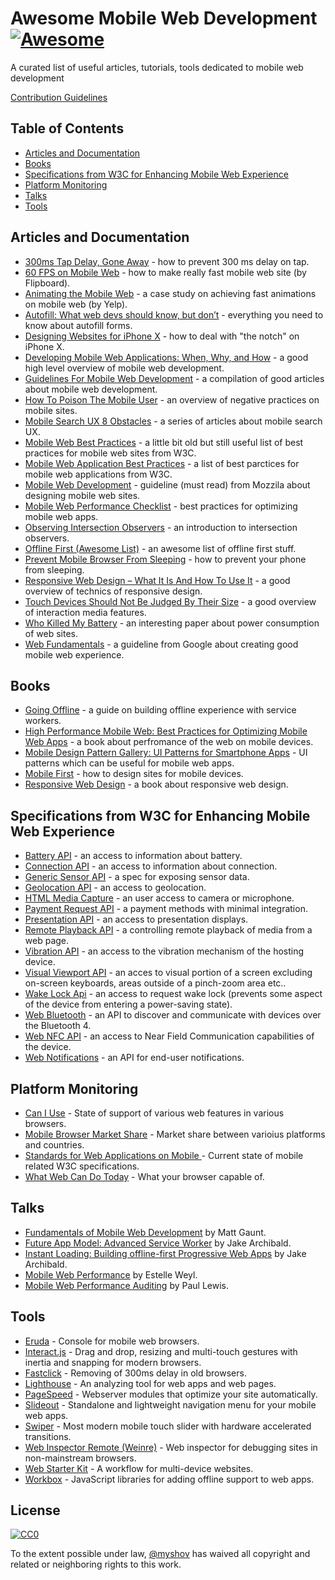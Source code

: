 # Awesome Mobile Web Development [![Awesome](https://awesome.re/badge.svg)](https://awesome.re)

A curated list of useful articles, tutorials, tools dedicated to mobile web development

<a href="https://github.com/myshov/awesome-mobile-web-development/blob/master/CONTRIBUTION.md">Contribution Guidelines</a>


## Table of Contents

- [Articles and Documentation](#articles-and-documentation)
- [Books](#books)
- [Specifications from W3C for Enhancing Mobile Web Experience](#specifications-from-w3c-for-enhancing-mobile-web-experience)
- [Platform Monitoring](#platform-monitoring)
- [Talks](#talks)
- [Tools](#tools)


## Articles and Documentation

- [300ms Tap Delay, Gone Away](https://developers.google.com/web/updates/2013/12/300ms-tap-delay-gone-away) - how to prevent 300 ms delay on tap.
- [60 FPS on Mobile Web](http://engineering.flipboard.com/2015/02/mobile-web) - how to make really fast mobile web site (by Flipboard).
- [Animating the Mobile Web](https://engineeringblog.yelp.com/2015/01/animating-the-mobile-web.html) - a case study on achieving fast animations on mobile web (by Yelp).
- [Autofill: What web devs should know, but don’t](https://cloudfour.com/thinks/autofill-what-web-devs-should-know-but-dont/) - everything you need to know about autofill forms.
- [Designing Websites for iPhone X](https://webkit.org/blog/7929/designing-websites-for-iphone-x/) - how to deal with "the notch" on iPhone X.
- [Developing Mobile Web Applications: When, Why, and How](https://www.toptal.com/android/developing-mobile-web-apps-when-why-and-how) - a good high level overview of mobile web development.
- [Guidelines For Mobile Web Development](https://www.smashingmagazine.com/guidelines-for-mobile-web-development/) - a compilation of good articles about mobile web development.
- [How To Poison The Mobile User](https://www.smashingmagazine.com/2016/10/how-to-poison-the-mobile-user/) - an overview of negative practices on mobile sites.
- [Mobile Search UX 8 Obstacles](https://blog.algolia.com/mobile-search-ux-8-obstacles/) - a series of articles about mobile search UX.
- [Mobile Web Best Practices](https://www.w3.org/TR/mobile-bp/) - a little bit old but still useful list of best practices for mobile web sites from W3C.
- [Mobile Web Application Best Practices](https://www.w3.org/TR/mwabp/) - a list of best parctices for mobile web applications from W3C.
- [Mobile Web Development](https://developer.mozilla.org/en-US/docs/Web/Guide/Mobile) - guideline (must read) from Mozzila about designing mobile web sites.
- [Mobile Web Performance Checklist](https://www.oreilly.com/ideas/mobile-web-performance-checklist) - best practices for optimizing mobile web apps.
- [Observing Intersection Observers](https://davidwalsh.name/intersection-observers) - an introduction to intersection observers.
- [Offline First (Awesome List)](https://github.com/pazguille/offline-first) - an awesome list of offline first stuff.
- [Prevent Mobile Browser From Sleeping](https://davidwalsh.name/wake-lock-shim) - how to prevent your phone from sleeping.
- [Responsive Web Design – What It Is And How To Use It](https://www.smashingmagazine.com/2011/01/guidelines-for-responsive-web-design/) - a good overview of technics of responsive design.
- [Touch Devices Should Not Be Judged By Their Size](https://css-tricks.com/touch-devices-not-judged-size/) - a good overview of interaction media features.
- [Who Killed My Battery](https://mobisocial.stanford.edu/papers/boneh-www2012.pdf) - an interesting paper about power consumption of web sites.
- [Web Fundamentals](https://developers.google.com/web/fundamentals/) - a guideline from Google about creating good mobile web experience.


## Books

- [Going Offline](https://abookapart.com/products/going-offline) - a guide on building offline experience with service workers.
- [High Performance Mobile Web: Best Practices for Optimizing Mobile Web Apps](https://www.amazon.com/High-Performance-Mobile-Web-Optimizing/dp/1491912553) - a book about perfromance of the web on mobile devices.
- [Mobile Design Pattern Gallery: UI Patterns for Smartphone Apps](https://www.amazon.com/Mobile-Design-Pattern-Gallery-Smartphone/dp/1449363636) - UI patterns which can be useful for mobile web apps.
- [Mobile First](https://abookapart.com/products/mobile-first) - how to design sites for mobile devices.
- [Responsive Web Design](https://abookapart.com/products/responsive-web-design) - a book about responsive web design.


## Specifications from W3C for Enhancing Mobile Web Experience

- [Battery API](https://www.w3.org/TR/battery-status/) - an access to information about battery.
- [Connection API](http://wicg.github.io/netinfo/) - an access to information about connection.
- [Generic Sensor API](https://www.w3.org/TR/generic-sensor/) - a spec for exposing sensor data.
- [Geolocation API](https://www.w3.org/TR/geolocation-API/) - an access to geolocation.
- [HTML Media Capture](https://www.w3.org/TR/html-media-capture/) - an user access to camera or microphone.
- [Payment Request API](https://www.w3.org/TR/payment-request/) - a payment methods with minimal integration.
- [Presentation API](https://www.w3.org/TR/presentation-api/) - an access to presentation displays.
- [Remote Playback API](https://www.w3.org/TR/remote-playback/) - a controlling remote playback of media from a web page.
- [Vibration API](https://www.w3.org/TR/vibration/) - an access to the vibration mechanism of the hosting device.
- [Visual Viewport API](https://wicg.github.io/visual-viewport/) - an acces to visual portion of a screen excluding on-screen keyboards, areas outside of a pinch-zoom area etc..
- [Wake Lock Api](https://www.w3.org/TR/wake-lock/) - an access to request wake lock (prevents some aspect of the device from entering a power-saving state).
- [Web Bluetooth](https://webbluetoothcg.github.io/web-bluetooth/) - an API to discover and communicate with devices over the Bluetooth 4.
- [Web NFC API](https://w3c.github.io/web-nfc/) - an access to Near Field Communication capabilities of the device.
- [Web Notifications](https://www.w3.org/TR/notifications/) - an API for end-user notifications.


## Platform Monitoring

- [Can I Use](https://caniuse.com/) - State of support of various web features in various browsers.
- [Mobile Browser Market Share](http://gs.statcounter.com/browser-market-share/mobile/) - Market share between varioius platforms and countries.
- [Standards for Web Applications on Mobile ](https://www.w3.org/Mobile/mobile-web-app-state) - Current state of mobile related W3C specifications.
- [What Web Can Do Today](https://whatwebcando.today) - What your browser capable of.


## Talks

- [Fundamentals of Mobile Web Development](https://www.youtube.com/watch?v=z6dg_V22wV0) by Matt Gaunt.
- [Future App Model: Advanced Service Worker](https://www.youtube.com/watch?v=J2dOTKBoTL4) by Jake Archibald.
- [Instant Loading: Building offline-first Progressive Web Apps](https://www.youtube.com/watch?v=cmGr0RszHc8) by Jake Archibald.
- [Mobile Web Performance](https://www.youtube.com/watch?v=AfVL4Uk_UAk) by Estelle Weyl.
- [Mobile Web Performance Auditing](https://www.youtube.com/watch?v=WrA85a4ZIaM) by Paul Lewis.


## Tools

- [Eruda](https://github.com/liriliri/eruda) - Console for mobile web browsers.
- [Interact.js](https://github.com/taye/interact.js) - Drag and drop, resizing and multi-touch gestures with inertia and snapping for modern browsers.
- [Fastclick](https://github.com/ftlabs/fastclick) - Removing of 300ms delay in old browsers.
- [Lighthouse](https://github.com/GoogleChrome/lighthouse) - An analyzing tool for web apps and web pages.
- [PageSpeed](https://www.modpagespeed.com/) - Webserver modules that optimize your site automatically.
- [Slideout](https://github.com/Mango/slideout) - Standalone and lightweight navigation menu for your mobile web apps.
- [Swiper](https://github.com/nolimits4web/swiper/) - Most modern mobile touch slider with hardware accelerated transitions.
- [Web Inspector Remote (Weinre)](https://www.npmjs.com/package/weinre) - Web inspector for debugging sites in non-mainstream browsers.
- [Web Starter Kit](https://github.com/google/web-starter-kit) - A workflow for multi-device websites.
- [Workbox](https://developers.google.com/web/tools/workbox/) - JavaScript libraries for adding offline support to web apps.


## License

[![CC0](https://i.creativecommons.org/p/zero/1.0/88x31.png)](https://creativecommons.org/publicdomain/zero/1.0/)

To the extent possible under law, [@myshov](https://github.com/myshov) has waived all copyright and related or neighboring rights to this work.
